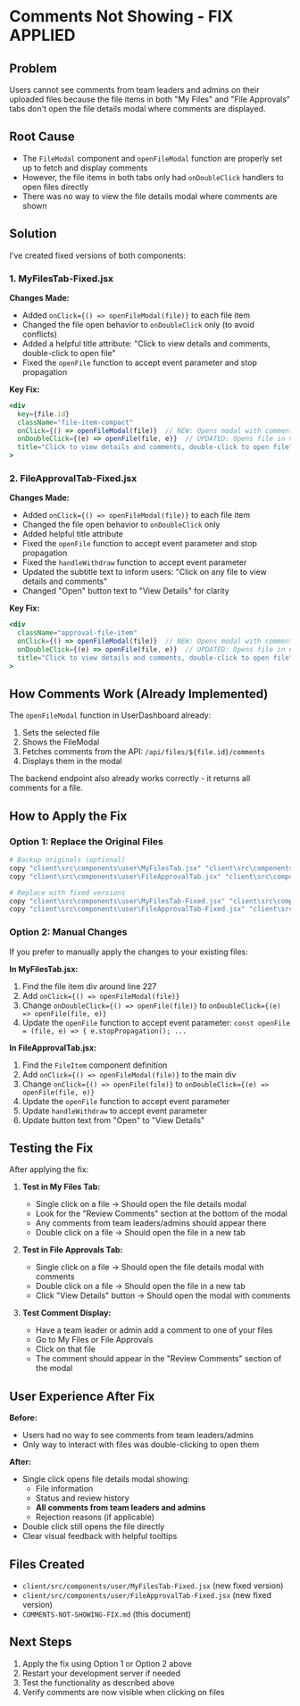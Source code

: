 # Comments Not Showing - FIX APPLIED

## Problem
Users cannot see comments from team leaders and admins on their uploaded files because the file items in both "My Files" and "File Approvals" tabs don't open the file details modal where comments are displayed.

## Root Cause
- The `FileModal` component and `openFileModal` function are properly set up to fetch and display comments
- However, the file items in both tabs only had `onDoubleClick` handlers to open files directly
- There was no way to view the file details modal where comments are shown

## Solution
I've created fixed versions of both components:

### 1. MyFilesTab-Fixed.jsx
**Changes Made:**
- Added `onClick={() => openFileModal(file)}` to each file item
- Changed the file open behavior to `onDoubleClick` only (to avoid conflicts)
- Added a helpful title attribute: "Click to view details and comments, double-click to open file"
- Fixed the `openFile` function to accept event parameter and stop propagation

**Key Fix:**
```jsx
<div 
  key={file.id} 
  className="file-item-compact" 
  onClick={() => openFileModal(file)}  // NEW: Opens modal with comments
  onDoubleClick={(e) => openFile(file, e)}  // UPDATED: Opens file in new tab
  title="Click to view details and comments, double-click to open file"
>
```

### 2. FileApprovalTab-Fixed.jsx
**Changes Made:**
- Added `onClick={() => openFileModal(file)}` to each file item
- Changed the file open behavior to `onDoubleClick` only
- Added helpful title attribute
- Fixed the `openFile` function to accept event parameter and stop propagation
- Fixed the `handleWithdraw` function to accept event parameter
- Updated the subtitle text to inform users: "Click on any file to view details and comments"
- Changed "Open" button text to "View Details" for clarity

**Key Fix:**
```jsx
<div 
  className="approval-file-item" 
  onClick={() => openFileModal(file)}  // NEW: Opens modal with comments
  onDoubleClick={(e) => openFile(file, e)}  // UPDATED: Opens file in new tab
  title="Click to view details and comments, double-click to open file"
>
```

## How Comments Work (Already Implemented)
The `openFileModal` function in UserDashboard already:
1. Sets the selected file
2. Shows the FileModal
3. Fetches comments from the API: `/api/files/${file.id}/comments`
4. Displays them in the modal

The backend endpoint also already works correctly - it returns all comments for a file.

## How to Apply the Fix

### Option 1: Replace the Original Files
```bash
# Backup originals (optional)
copy "client\src\components\user\MyFilesTab.jsx" "client\src\components\user\MyFilesTab-Backup.jsx"
copy "client\src\components\user\FileApprovalTab.jsx" "client\src\components\user\FileApprovalTab-Backup.jsx"

# Replace with fixed versions
copy "client\src\components\user\MyFilesTab-Fixed.jsx" "client\src\components\user\MyFilesTab.jsx"
copy "client\src\components\user\FileApprovalTab-Fixed.jsx" "client\src\components\user\FileApprovalTab.jsx"
```

### Option 2: Manual Changes
If you prefer to manually apply the changes to your existing files:

**In MyFilesTab.jsx:**
1. Find the file item div around line 227
2. Add `onClick={() => openFileModal(file)}`
3. Change `onDoubleClick={() => openFile(file)}` to `onDoubleClick={(e) => openFile(file, e)}`
4. Update the `openFile` function to accept event parameter: `const openFile = (file, e) => { e.stopPropagation(); ...`

**In FileApprovalTab.jsx:**
1. Find the `FileItem` component definition
2. Add `onClick={() => openFileModal(file)}` to the main div
3. Change `onClick={() => openFile(file)}` to `onDoubleClick={(e) => openFile(file, e)}`
4. Update the `openFile` function to accept event parameter
5. Update `handleWithdraw` to accept event parameter
6. Update button text from "Open" to "View Details"

## Testing the Fix

After applying the fix:

1. **Test in My Files Tab:**
   - Single click on a file → Should open the file details modal
   - Look for the "Review Comments" section at the bottom of the modal
   - Any comments from team leaders/admins should appear there
   - Double click on a file → Should open the file in a new tab

2. **Test in File Approvals Tab:**
   - Single click on a file → Should open the file details modal with comments
   - Double click on a file → Should open the file in a new tab
   - Click "View Details" button → Should open the modal with comments

3. **Test Comment Display:**
   - Have a team leader or admin add a comment to one of your files
   - Go to My Files or File Approvals
   - Click on that file
   - The comment should appear in the "Review Comments" section of the modal

## User Experience After Fix

**Before:**
- Users had no way to see comments from team leaders/admins
- Only way to interact with files was double-clicking to open them

**After:**
- Single click opens file details modal showing:
  - File information
  - Status and review history
  - **All comments from team leaders and admins**
  - Rejection reasons (if applicable)
- Double click still opens the file directly
- Clear visual feedback with helpful tooltips

## Files Created
- `client/src/components/user/MyFilesTab-Fixed.jsx` (new fixed version)
- `client/src/components/user/FileApprovalTab-Fixed.jsx` (new fixed version)
- `COMMENTS-NOT-SHOWING-FIX.md` (this document)

## Next Steps
1. Apply the fix using Option 1 or Option 2 above
2. Restart your development server if needed
3. Test the functionality as described above
4. Verify comments are now visible when clicking on files
